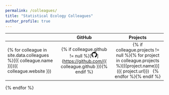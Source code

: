 ```yaml
---
permalink: /colleagues/
title: "Statistical Ecology Colleagues"
author_profile: true
---
```


|               |   GitHub      | Projects  |
| ------------- |:-------------:|:---------:|
{% for colleague in site.data.colleagues %}[{{ colleague.name }}]({{ colleague.website }}) | {% if colleague.github != null %}[<img src="/images/github.svg" width="18" height="18">](https://github.com/{{ colleague.github }}){% endif %} | {% if colleague.projects != null %}{% for project in colleague.projects %}[{{project.name}}]({{ project.url}})&nbsp;&nbsp; {% endfor %}{% endif %} |
{% endfor %}

